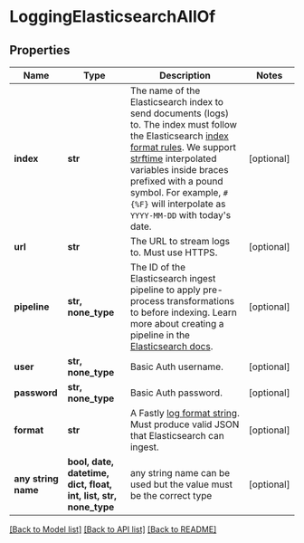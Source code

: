 # LoggingElasticsearchAllOf


## Properties
Name | Type | Description | Notes
------------ | ------------- | ------------- | -------------
**index** | **str** | The name of the Elasticsearch index to send documents (logs) to. The index must follow the Elasticsearch [index format rules](https://www.elastic.co/guide/en/elasticsearch/reference/current/indices-create-index.html). We support [strftime](https://www.man7.org/linux/man-pages/man3/strftime.3.html) interpolated variables inside braces prefixed with a pound symbol. For example, `#{%F}` will interpolate as `YYYY-MM-DD` with today&#39;s date. | [optional] 
**url** | **str** | The URL to stream logs to. Must use HTTPS. | [optional] 
**pipeline** | **str, none_type** | The ID of the Elasticsearch ingest pipeline to apply pre-process transformations to before indexing. Learn more about creating a pipeline in the [Elasticsearch docs](https://www.elastic.co/guide/en/elasticsearch/reference/current/ingest.html). | [optional] 
**user** | **str, none_type** | Basic Auth username. | [optional] 
**password** | **str, none_type** | Basic Auth password. | [optional] 
**format** | **str** | A Fastly [log format string](https://docs.fastly.com/en/guides/custom-log-formats). Must produce valid JSON that Elasticsearch can ingest. | [optional] 
**any string name** | **bool, date, datetime, dict, float, int, list, str, none_type** | any string name can be used but the value must be the correct type | [optional]

[[Back to Model list]](../README.md#documentation-for-models) [[Back to API list]](../README.md#documentation-for-api-endpoints) [[Back to README]](../README.md)


